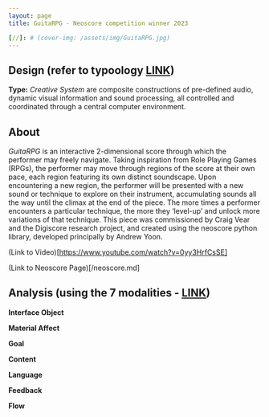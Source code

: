 ```yaml
---
layout: page
title: GuitaRPG - Neoscore competition winner 2023

[//]: # (cover-img: /assets/img/GuitaRPG.jpg)
---
```


## Design (refer to typoology [LINK](/typeology.md))
**Type:** *Creative System* are composite constructions of pre-defined audio, dynamic visual information and sound processing, all controlled and coordinated through a central computer environment.


## About
*GuitaRPG* is an interactive 2-dimensional score through which the performer may freely navigate. 
Taking inspiration from Role Playing Games (RPGs), the performer may move through regions of the score at their own pace, 
each region featuring its own distinct soundscape. Upon encountering a new region, the performer will be presented with a new sound or 
technique to explore on their instrument, accumulating sounds all the way until the climax at the end of the piece. 
The more times a performer encounters a particular technique, the more they ‘level-up’ and unlock more variations of that technique. 
This piece was commissioned by Craig Vear and the Digiscore research project, and created using the neoscore python library, 
developed principally by Andrew Yoon.

(Link to Video)[https://www.youtube.com/watch?v=0yy3HrfCsSE]

(Link to Neoscore Page)[/neoscore.md]



## Analysis (using the 7 modalities - [LINK](/seven_modalities.md))

**Interface Object**


**Material Affect**


**Goal**


**Content**


**Language**


**Feedback**


**Flow**

